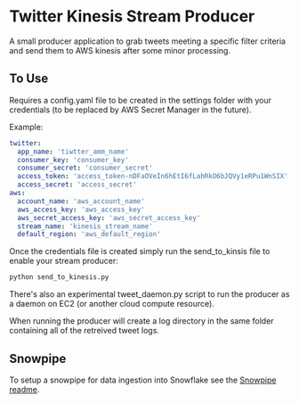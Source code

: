# Twitter Kinesis Stream Producer

A small producer application to grab tweets meeting a specific filter criteria and send them to AWS kinesis after some minor processing.

## To Use

Requires a config.yaml file to be created in the settings folder with your credentials (to be replaced by AWS Secret Manager in the future).

Example:
```yaml
twitter:
  app_name: 'tiwtter_amm_name'
  consumer_key: 'consumer_key'
  consumer_secret: 'consumer_secret'
  access_token: 'access_token-nDFaOVeIn6hEtI6fLahRkO6bJQVy1eRPu1WnSIX'
  access_secret: 'access_secret'
aws:
  account_name: 'aws_account_name'
  aws_access_key: 'aws_access_key'
  aws_secret_access_key: 'aws_secret_access_key'
  stream_name: 'kinesis_stream_name'
  default_region: 'aws_default_region'
```

Once the credentials file is created simply run the send_to_kinsis file to enable your stream producer:
```bash
python send_to_kinesis.py
```

There's also an experimental tweet_daemon.py script to run the producer as a daemon on EC2 (or another cloud compute resource).

When running the producer will create a log directory in the same folder containing all of the retreived tweet logs.

## Snowpipe
To setup a snowpipe for data ingestion into Snowflake see the [Snowpipe readme](SNOWPIPE_SETUP.MD).